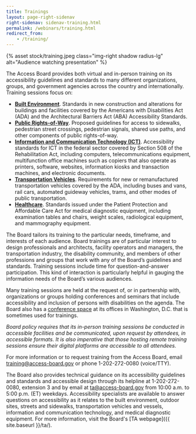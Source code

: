 ```yaml
---
title: Trainings
layout: page-right-sidenav
right-sidenav: sidenav-training.html
permalink: /webinars/training.html
redirect_from: 
    - /training/
---
```


{% asset stock/training.jpeg class="img-right shadow radius-lg" alt="Audience watching presentation" %}

The Access Board provides both virtual and in-person training on its accessibility guidelines and standards to many different organizations, groups, and government agencies across the country and internationally. Training sessions focus on:

- **[Built Environment](https://www.access-board.gov/buildings.html)**. Standards in new construction and alterations for buildings and facilities covered by the Americans with Disabilities Act (ADA) and the Architectural Barriers Act (ABA) Accessibility Standards.
- **[Public Rights-of-Way](https://www.access-board.gov/prowag/)**. Proposed guidelines for access to sidewalks, pedestrian street crossings, pedestrian signals, shared use paths, and other components of public rights-of-way.
- **[Information and Communication Technology (ICT)](https://www.access-board.gov/ict.html)**. Accessibility standards for ICT in the federal sector covered by Section 508 of the Rehabilitation Act, including computers, telecommunications equipment, multifunction office machines such as copiers that also operate as printers, software, websites, information kiosks and transaction machines, and electronic documents.
- **[Transportation Vehicles](https://www.access-board.gov/ada/vehicles/)**. Requirements for new or remanufactured transportation vehicles covered by the ADA, including buses and vans, rail cars, automated guideway vehicles, trams, and other modes of public transportation.
- **[Healthcare](https://www.access-board.gov/healthcare.html)**. Standards issued under the Patient Protection and Affordable Care Act for medical diagnostic equipment, including examination tables and chairs, weight scales, radiological equipment, and mammography equipment.

The Board tailors its training to the particular needs, timeframe, and interests of each audience. Board trainings are of particular interest to design professionals and architects, facility operators and managers, the transportation industry, the disability community, and members of other professions and groups that work with any of the Board’s guidelines and standards. Training sessions include time for question-and-answer participation. This kind of interaction is particularly helpful in gauging the information needs of the Board’s various audiences.

Many training sessions are held at the request of, or in partnership with, organizations or groups holding conferences and seminars that include accessibility and inclusion of persons with disabilities on the agenda. The Board also has a [conference space](https://www.access-board.gov/about/venue.html) at its offices in Washington, D.C. that is sometimes used for trainings.

*Board policy requires that its in-person training sessions be conducted in accessible facilities and be communicated, upon request by attendees, in accessible formats. It is also imperative that those hosting remote training sessions ensure their digital platforms are accessible to all attendees.*

For more information or to request training from the Access Board, email <training@access-board.gov> or phone 1-202-272-0080 (voice/TTY).

The Board also provides technical guidance on its accessibility guidelines and standards and accessible design through its helpline at 1-202-272-0080, extension 3 and by email at <ta@access-board.gov> from 10:00 a.m. to 5:00 p.m. (ET) weekdays. Accessibility specialists are available to answer questions on accessibility as it relates to the built environment, outdoor sites, streets and sidewalks, transportation vehicles and vessels, information and communication technology, and medical diagnostic equipment. For more information, visit the Board's [TA webpage]({{ site.baseurl }}/ta/).


